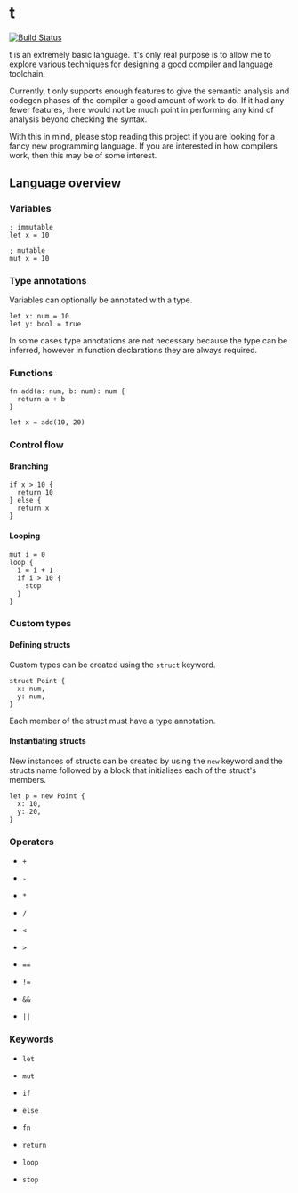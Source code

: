 # t

[![Build Status](https://travis-ci.com/thomas-crane/t.svg?token=stAj7zoP2UACMHFzdTXv&branch=master)](https://travis-ci.com/thomas-crane/t)

t is an extremely basic language. It's only real purpose is to allow me to explore various techniques for designing a good compiler and language toolchain.

Currently, t only supports enough features to give the semantic analysis and codegen phases of the compiler a good amount of work to do. If it had any fewer features, there would not be much point in performing any kind of analysis beyond checking the syntax.

With this in mind, please stop reading this project if you are looking for a fancy new programming language. If you are interested in how compilers work, then this may be of some interest.

## Language overview

### Variables

```
; immutable
let x = 10

; mutable
mut x = 10
```

### Type annotations

Variables can optionally be annotated with a type.

```
let x: num = 10
let y: bool = true
```

In some cases type annotations are not necessary because the type can be inferred, however
in function declarations they are always required.

### Functions

```
fn add(a: num, b: num): num {
  return a + b
}

let x = add(10, 20)
```

### Control flow

#### Branching

```
if x > 10 {
  return 10
} else {
  return x
}
```

#### Looping

```
mut i = 0
loop {
  i = i + 1
  if i > 10 {
    stop
  }
}
```

### Custom types

#### Defining structs

Custom types can be created using the `struct` keyword.

```
struct Point {
  x: num,
  y: num,
}
```

Each member of the struct must have a type annotation.

#### Instantiating structs

New instances of structs can be created by using the `new` keyword and the structs name followed by a block that initialises each of the struct's members.

```
let p = new Point {
  x: 10,
  y: 20,
}
```

### Operators

+ `+`
+ `-`
+ `*`
+ `/`

+ `<`
+ `>`
+ `==`
+ `!=`

+ `&&`
+ `||`

### Keywords

+ `let`
+ `mut`

+ `if`
+ `else`

+ `fn`
+ `return`

+ `loop`
+ `stop`
